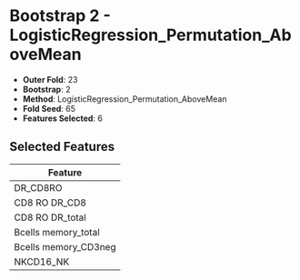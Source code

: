 # Bootstrap 2 - LogisticRegression_Permutation_AboveMean

- **Outer Fold**: 23
- **Bootstrap**: 2
- **Method**: LogisticRegression_Permutation_AboveMean
- **Fold Seed**: 65
- **Features Selected**: 6

## Selected Features

| Feature |
|---------|
| DR_CD8RO |
| CD8 RO DR_CD8 |
| CD8 RO DR_total |
| Bcells memory_total |
| Bcells memory_CD3neg |
| NKCD16_NK |
